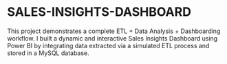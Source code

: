# SALES-INSIGHTS-DASHBOARD
This project demonstrates a complete ETL + Data Analysis + Dashboarding workflow. I built a dynamic and interactive Sales Insights Dashboard using Power BI by integrating data extracted via a simulated ETL process and stored in a MySQL database.
